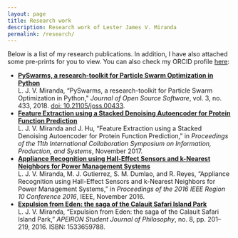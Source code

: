 ```yaml
---
layout: page
title: Research work
description: Research work of Lester James V. Miranda
permalink: /research/
---
```


Below is a list of my research publications. In addition, I have also attached some pre-prints for you to view. You can also check my ORCID profile [here](https://orcid.org/0000-0002-7872-6464/print):

- [**PySwarms, a research-toolkit for Particle Swarm Optimization in Python**](https://drive.google.com/file/d/12gfjDsFARvQjbLBfEzPWvMRQi90vqCF5/view?usp=sharing) <br> L. J. V. Miranda, “PySwarms, a research-toolkit for Particle Swarm Optimization in Python," _Journal of Open Source Software_, vol. 3, no. 433, 2018. [doi: 10.21105/joss.00433](http://joss.theoj.org/papers/235299884212b9223bce909631e3938b).
- [**Feature Extraction using a Stacked Denoising Autoencoder for Protein Function Prediction**](https://drive.google.com/file/d/1JAmf1S0pMucXBWoNGIX_mVPX6FHP4KyS/view?usp=sharing) <br> L. J. V. Miranda and J. Hu, “Feature Extraction using a Stacked Denoising Autoencoder for Protein Function Prediction,” in _Proceedings of the 11th International Collaboration Symposium on Information, Production, and Systems_, November 2017.
- [**Appliance Recognition using Hall-Effect Sensors and k-Nearest Neighbors for Power Management Systems**](https://drive.google.com/file/d/1pcJhB1YzDEB6uQg_zi-rhMJJ4jHLtg7g/view?usp=sharing) <br> L. J. V. Miranda, M. J. Gutierrez, S. M. Dumlao, and R. Reyes, “Appliance Recognition using Hall-Effect Sensors and k-Nearest Neighbors for Power Management Systems,” in _Proceedings of the 2016 IEEE Region 10 Conference 2016_, IEEE, November 2016.
- [**Expulsion from Eden: the saga of the Calauit Safari Island Park**](https://drive.google.com/file/d/1LO8juv1ihBUOS81sExqKsuFx28qslvmT/view?usp=sharing) <br> L. J. V. Miranda, “Expulsion from Eden: the saga of the Calauit Safari Island Park,” _APEIRON Student Journal of Philosophy_, no. 8, pp. 201–219, 2016. ISBN: 1533659788.
